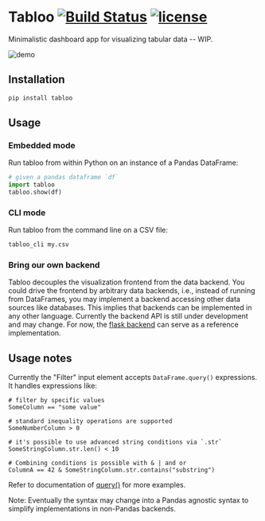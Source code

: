 # Tabloo [![Build Status](https://travis-ci.org/bluenote10/tabloo.svg?branch=master)](https://travis-ci.org/bluenote10/tabloo) [![license](https://img.shields.io/github/license/mashape/apistatus.svg)](LICENSE)

Minimalistic dashboard app for visualizing tabular data -- WIP.

![demo](/../examples/examples/basic_demo.gif)


## Installation

```sh
pip install tabloo
```


## Usage

### Embedded mode

Run tabloo from within Python on an instance of a Pandas DataFrame:

```python
# given a pandas dataframe `df`
import tabloo
tabloo.show(df)
```


### CLI mode

Run tabloo from the command line on a CSV file:

```sh
tabloo_cli my.csv
```

### Bring our own backend

Tabloo decouples the visualization frontend from the data backend.
You could drive the frontend by arbitrary data backends, i.e.,
instead of running from DataFrames, you may implement a backend accessing other data sources like databases.
This implies that backends can be implemented in any other language.
Currently the backend API is still under development and may change.
For now, the [flask backend](src_backend_python/tabloo/server.py) can serve as a reference implementation.


## Usage notes

Currently the "Filter" input element accepts `DataFrame.query()` expressions.
It handles expressions like:

```
# filter by specific values
SomeColumn == "some value"

# standard inequality operations are supported
SomeNumberColumn > 0

# it's possible to use advanced string conditions via `.str`
SomeStringColumn.str.len() < 10

# Combining conditions is possible with & | and or
ColumnA == 42 & SomeStringColumn.str.contains("substring")
```

Refer to documentation of [query()](https://pandas.pydata.org/pandas-docs/stable/user_guide/indexing.html#indexing-query) for more examples.

Note: Eventually the syntax may change into a Pandas agnostic syntax to simplify implementations in non-Pandas backends.
